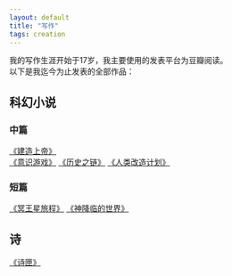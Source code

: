 ```yaml
---
layout: default
title: "写作"
tags: creation
---
```


我的写作生涯开始于17岁，我主要使用的发表平台为豆瓣阅读。  
以下是我迄今为止发表的全部作品：  
  
## 科幻小说
### 中篇
[《建造上帝》](https://read.douban.com/ebook/155017627/)  
[《意识游戏》](https://read.douban.com/ebook/126344000/)
[《历史之链》](https://read.douban.com/ebook/60851670/)
[《人类改造计划》](https://read.douban.com/ebook/52759995/)
  
### 短篇
[《冥王星旅程》](https://read.douban.com/reader/essay/106693840/)
[《神降临的世界》](https://read.douban.com/reader/essay/51964114/)
  
    
## 诗
[《诗匣》](https://read.douban.com/ebook/29659489/)  

